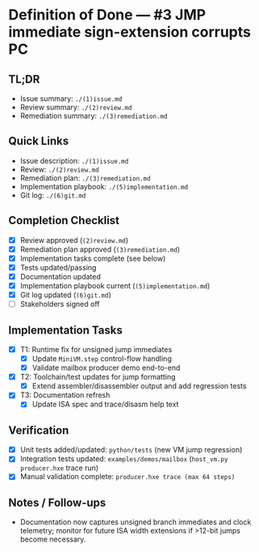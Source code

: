 # Definition of Done — #3 JMP immediate sign-extension corrupts PC

## TL;DR
- Issue summary: `./(1)issue.md`
- Review summary: `./(2)review.md`
- Remediation summary: `./(3)remediation.md`

## Quick Links
- Issue description: `./(1)issue.md`
- Review: `./(2)review.md`
- Remediation plan: `./(3)remediation.md`
- Implementation playbook: `./(5)implementation.md`
- Git log: `./(6)git.md`

## Completion Checklist
- [x] Review approved (`(2)review.md`)
- [x] Remediation plan approved (`(3)remediation.md`)
- [x] Implementation tasks complete (see below)
- [x] Tests updated/passing
- [x] Documentation updated
- [x] Implementation playbook current (`(5)implementation.md`)
- [x] Git log updated (`(6)git.md`)
- [ ] Stakeholders signed off

## Implementation Tasks
- [x] T1: Runtime fix for unsigned jump immediates
  - [x] Update `MiniVM.step` control-flow handling
  - [x] Validate mailbox producer demo end-to-end
- [x] T2: Toolchain/test updates for jump formatting
  - [x] Extend assembler/disassembler output and add regression tests
- [x] T3: Documentation refresh
  - [x] Update ISA spec and trace/disasm help text

## Verification
- [x] Unit tests added/updated: `python/tests` (new VM jump regression)
- [x] Integration tests updated: `examples/demos/mailbox` (`host_vm.py producer.hxe` trace run)
- [x] Manual validation complete: `producer.hxe trace (max 64 steps)`

## Notes / Follow-ups
- Documentation now captures unsigned branch immediates and clock telemetry; monitor for future ISA width extensions if >12-bit jumps become necessary.
